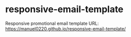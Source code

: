 # responsive-email-template
Responsive promotional email template
URL: https://manuel0220.github.io/responsive-email-template/
